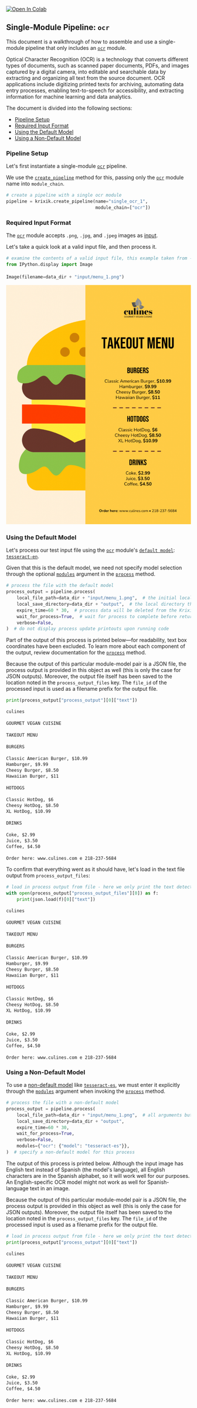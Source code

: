 <a href="https://colab.research.google.com/github/krixik-ai/krixik-docs/blob/main/docs/examples/single_module_pipelines/single_ocr.ipynb" target="_parent"><img src="https://colab.research.google.com/assets/colab-badge.svg" alt="Open In Colab"/></a>

## Single-Module Pipeline: `ocr`

This document is a walkthrough of how to assemble and use a single-module pipeline that only includes an [`ocr`](../../modules/ai_modules/ocr_module.md) module. 

Optical Character Recognition (OCR) is a technology that converts different types of documents, such as scanned paper documents, PDFs, and images captured by a digital camera, into editable and searchable data by extracting and organizing all text from the source document. OCR applications include digitizing printed texts for archiving, automating data entry processes, enabling text-to-speech for accessibility, and extracting information for machine learning and data analytics.

The document is divided into the following sections:

- [Pipeline Setup](#pipeline-setup)
- [Required Input Format](#required-input-format)
- [Using the Default Model](#using-the-default-model)
- [Using a Non-Default Model](#using-a-non-default-model)

### Pipeline Setup

Let's first instantiate a single-module [`ocr`](../../modules/ai_modules/ocr_module.md) pipeline.

We use the [`create_pipeline`](../../system/pipeline_creation/create_pipeline.md) method for this, passing only the [`ocr`](../../modules/ai_modules/ocr_module.md) module name into `module_chain`.


```python
# create a pipeline with a single ocr module
pipeline = krixik.create_pipeline(name="single_ocr_1",
                                  module_chain=["ocr"])
```

### Required Input Format

The [`ocr`](../../modules/ai_modules/ocr_module.md) module accepts `.png`, `.jpg`, and `.jpeg` images as [input](../../modules/ai_modules/ocr_module.md#inputs-and-outputs-of-the-ocr-module).

Let's take a quick look at a valid input file, and then process it.


```python
# examine the contents of a valid input file, this example taken from --> https://venngage.com/templates/menus/yellow-burger-takeout-menu-70bd168b-7813-44d4-9581-c7b6ab1c0f67
from IPython.display import Image

Image(filename=data_dir + "input/menu_1.png")
```




    
![png](single_ocr_files/single_ocr_6_0.png)
    



### Using the Default Model

Let's process our test input file using the [`ocr`](../../modules/ai_modules/ocr_module.md) module's [`default model`](../../modules/ai_modules/ocr_module.md#available-models-in-the-ocr-module): [`tesseract-en`](https://github.com/tesseract-ocr/tesseract).

Given that this is the default model, we need not specify model selection through the optional [`modules`](../../system/parameters_processing_files_through_pipelines/process_method.md#selecting-models-via-the-modules-argument) argument in the [`process`](../../system/parameters_processing_files_through_pipelines/process_method.md) method.


```python
# process the file with the default model
process_output = pipeline.process(
    local_file_path=data_dir + "input/menu_1.png",  # the initial local filepath where the input file is stored
    local_save_directory=data_dir + "output",  # the local directory that the output file will be saved to
    expire_time=60 * 30,  # process data will be deleted from the Krixik system in 30 minutes
    wait_for_process=True,  # wait for process to complete before returning IDE control to user
    verbose=False,
)  # do not display process update printouts upon running code
```

Part of the output of this process is printed below—for readability, text box coordinates have been excluded. To learn more about each component of the output, review documentation for the [`process`](../../system/parameters_processing_files_through_pipelines/process_method.md) method.

Because the output of this particular module-model pair is a JSON file, the process output is provided in this object as well (this is only the case for JSON outputs).  Moreover, the output file itself has been saved to the location noted in the `process_output_files` key.  The `file_id` of the processed input is used as a filename prefix for the output file.


```python
print(process_output["process_output"][0]["text"])
```

    culines
    
    GOURMET VEGAN CUISINE
    
    TAKEOUT MENU
    
    BURGERS
    
    Classic American Burger, $10.99
    Hamburger, $9.99
    Cheesy Burger, $8.50
    Hawaiian Burger, $11
    
    HOTDOGS
    
    Classic HotDog, $6
    Cheesy HotDog, $8.50
    XL HotDog, $10.99
    
    DRINKS
    
    Coke, $2.99
    Juice, $3.50
    Coffee, $4.50
    
    Order here: www.culines.com e 218-237-5684
    
    


To confirm that everything went as it should have, let's load in the text file output from `process_output_files`:


```python
# load in process output from file - here we only print the text detected, and not the detection boxes, since that output is quite long
with open(process_output["process_output_files"][0]) as f:
    print(json.load(f)[0]["text"])
```

    culines
    
    GOURMET VEGAN CUISINE
    
    TAKEOUT MENU
    
    BURGERS
    
    Classic American Burger, $10.99
    Hamburger, $9.99
    Cheesy Burger, $8.50
    Hawaiian Burger, $11
    
    HOTDOGS
    
    Classic HotDog, $6
    Cheesy HotDog, $8.50
    XL HotDog, $10.99
    
    DRINKS
    
    Coke, $2.99
    Juice, $3.50
    Coffee, $4.50
    
    Order here: www.culines.com e 218-237-5684
    
    


### Using a Non-Default Model

To use a [non-default model](../../modules/ai_modules/ocr_module.md#available-models-in-the-ocr-module) like [`tesseract-es`](https://github.com/tesseract-ocr/tesseract), we must enter it explicitly through the [`modules`](../../system/parameters_processing_files_through_pipelines/process_method.md#selecting-models-via-the-modules-argument) argument when invoking the [`process`](../../system/parameters_processing_files_through_pipelines/process_method.md) method.


```python
# process the file with a non-default model
process_output = pipeline.process(
    local_file_path=data_dir + "input/menu_1.png",  # all arguments but modules are the same as above
    local_save_directory=data_dir + "output",
    expire_time=60 * 30,
    wait_for_process=True,
    verbose=False,
    modules={"ocr": {"model": "tesseract-es"}},
)  # specify a non-default model for this process
```

The output of this process is printed below. Although the input image has English text instead of Spanish (the model's language), all English characters are in the Spanish alphabet, so it will work well for our purposes. An English-specific OCR model might not work as well for Spanish-language text in an image.

Because the output of this particular module-model pair is a JSON file, the process output is provided in this object as well (this is only the case for JSON outputs).  Moreover, the output file itself has been saved to the location noted in the `process_output_files` key.  The `file_id` of the processed input is used as a filename prefix for the output file.


```python
# load in process output from file - here we only print the text detected, and not the detection boxes, since that output is quite long
print(process_output["process_output"][0]["text"])
```

    culines
    
    GOURMET VEGAN CUISINE
    
    TAKEOUT MENU
    
    BURGERS
    
    Classic American Burger, $10.99
    Hamburger, $9.99
    Cheesy Burger, $8.50
    Hawaiian Burger, $11
    
    HOTDOGS
    
    Classic HotDog, $6
    Cheesy HotDog, $8.50
    XL HotDog, $10.99
    
    DRINKS
    
    Coke, $2.99
    Juice, $3.50
    Coffee, $4.50
    
    Order here: www.culines.com e 218-237-5684
    
    

